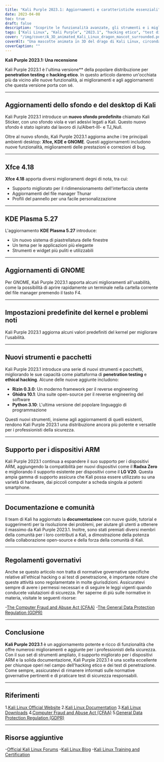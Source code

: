 ```yaml
---
title: "Kali Purple 2023.1: Aggiornamenti e caratteristiche essenziali"
date: 2023-04-08
toc: true
draft: false
description: "Scoprite le funzionalità avanzate, gli strumenti e i miglioramenti di Kali Purple 2023.1 nella nostra recensione completa per gli hacker etici e gli appassionati di sicurezza informatica."
tags: ["Kali Linux", "Kali Purple", "2023.1", "hacking etico", "test di penetrazione", "sicurezza informatica", "strumenti", "quadro di riferimento per l'exploit", "Aggiornamenti di Kali ARM", "Kali NetHunter", "Kali documentation", "Kernel support", "Supporto Bluetooth", "LineageOS", "OneUI", "Radxa Zero", "SBC", "kernel patches", "contributi della comunità", "Kali Discord"]
cover: "/img/cover/A_3D_animated_Kali_Linux_dragon_mascot_surrounded.png"
coverAlt: "Una mascotte animata in 3D del drago di Kali Linux, circondata da vari strumenti di cybersicurezza e di hacking, seduta sopra uno scudo con un drago viola."
coverCaption: ""
---
```


**Kali Purple 2023.1: Una recensione**

Kali Purple 2023.1 è l'ultima versione** della popolare distribuzione per **penetration testing** e **hacking etico**. In questo articolo daremo un'occhiata più da vicino alle nuove funzionalità, ai miglioramenti e agli aggiornamenti che questa versione porta con sé.

______

## Aggiornamenti dello sfondo e del desktop di Kali

Kali Purple 2023.1 introduce un **nuovo sfondo predefinito** chiamato Kali Sticker, con uno sfondo viola e vari adesivi legati a Kali. Questo nuovo sfondo è stato ispirato dal lavoro di /u/Albert-III- e TJ_Null.

Oltre al nuovo sfondo, Kali Purple 2023.1 aggiorna anche i tre principali ambienti desktop: **Xfce, KDE e GNOME**. Questi aggiornamenti includono nuove funzionalità, miglioramenti delle prestazioni e correzioni di bug.

______

## Xfce 4.18

**Xfce 4.18** apporta diversi miglioramenti degni di nota, tra cui:

- Supporto migliorato per il ridimensionamento dell'interfaccia utente
- Aggiornamenti del file manager Thunar
- Profili del pannello per una facile personalizzazione

______

## KDE Plasma 5.27

L'aggiornamento **KDE Plasma 5.27** introduce:

- Un nuovo sistema di piastrellatura delle finestre
- Un tema per le applicazioni più elegante
- Strumenti e widget più puliti e utilizzabili

______

## Aggiornamenti di GNOME

Per GNOME, Kali Purple 2023.1 apporta alcuni miglioramenti all'usabilità, come la possibilità di aprire rapidamente un terminale nella cartella corrente del file manager premendo il tasto F4.

______

## Impostazioni predefinite del kernel e problemi noti

Kali Purple 2023.1 aggiorna alcuni valori predefiniti del kernel per migliorare l'usabilità.

______

## Nuovi strumenti e pacchetti

Kali Purple 2023.1 introduce una serie di nuovi strumenti e pacchetti, migliorando le sue capacità come piattaforma di **penetration testing** e **ethical hacking**. Alcune delle nuove aggiunte includono:

- **Rizin 0.3.0**: Un moderno framework per il reverse engineering
- **Ghidra 10.1**: Una suite open-source per il reverse engineering del software
- **Python 3.10**: L'ultima versione del popolare linguaggio di programmazione

Questi nuovi strumenti, insieme agli aggiornamenti di quelli esistenti, rendono Kali Purple 2023.1 una distribuzione ancora più potente e versatile per i professionisti della sicurezza.

______

## Supporto per i dispositivi ARM

Kali Purple 2023.1 continua a espandere il suo supporto per i dispositivi ARM, aggiungendo la compatibilità per nuovi dispositivi come il **Radxa Zero** e migliorando il supporto esistente per dispositivi come il **LG V20**. Questa ampia gamma di supporto assicura che Kali possa essere utilizzato su una varietà di hardware, dai piccoli computer a scheda singola ai potenti smartphone.

______

## Documentazione e comunità

Il team di Kali ha aggiornato la **documentazione** con nuove guide, tutorial e suggerimenti per la risoluzione dei problemi, per aiutare gli utenti a ottenere il massimo da Kali Purple 2023.1. Inoltre, sono stati premiati diversi membri della comunità per i loro contributi a Kali, a dimostrazione della potenza della collaborazione open-source e della forza della comunità di Kali.

______

## Regolamenti governativi

Anche se questo articolo non tratta di normative governative specifiche relative all'ethical hacking o ai test di penetrazione, è importante notare che queste attività sono regolamentate in molte giurisdizioni. Assicuratevi sempre di avere i permessi necessari e di seguire le leggi vigenti quando conducete valutazioni di sicurezza. Per saperne di più sulle normative in materia, visitate le seguenti risorse:

-[The Computer Fraud and Abuse Act (CFAA)](https://en.wikipedia.org/wiki/Computer_Fraud_and_Abuse_Act#:~:text=The%20Computer%20Fraud%20and%20Abuse%20Act%20of%201986,without%20authorization%2C%20or%20in%20excess%20of%20authorization.%20)
-[The General Data Protection Regulation (GDPR)](https://gdpr.eu/)

______

## Conclusione

**Kali Purple 2023.1** è un aggiornamento potente e ricco di funzionalità che offre numerosi miglioramenti e aggiunte per i professionisti della sicurezza. Con il suo set di strumenti ampliato, il supporto migliorato per i dispositivi ARM e la solida documentazione, Kali Purple 2023.1 è una scelta eccellente per chiunque operi nel campo dell'hacking etico e dei test di penetrazione. Come sempre, assicuratevi di rimanere informati sulle normative governative pertinenti e di praticare test di sicurezza responsabili.

______

## Riferimenti

1.[Kali Linux Official Website](https://www.kali.org/)
2.[Kali Linux Documentation](https://www.kali.org/docs/)
3.[Kali Linux Downloads](https://www.kali.org/get-kali/)
4.[Computer Fraud and Abuse Act (CFAA)](https://en.wikipedia.org/wiki/Computer_Fraud_and_Abuse_Act#:~:text=The%20Computer%20Fraud%20and%20Abuse%20Act%20of%201986,without%20authorization%2C%20or%20in%20excess%20of%20authorization.%20)
5.[General Data Protection Regulation (GDPR)](https://gdpr.eu/)

______

## Risorse aggiuntive

-[Official Kali Linux Forums](https://forums.kali.org/)
-[Kali Linux Blog](https://www.kali.org/blog/)
-[Kali Linux Training and Certification](https://www.offensive-security.com/)



